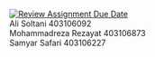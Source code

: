[![Review Assignment Due Date](https://classroom.github.com/assets/deadline-readme-button-22041afd0340ce965d47ae6ef1cefeee28c7c493a6346c4f15d667ab976d596c.svg)](https://classroom.github.com/a/iDQJgb-p)
<br>Ali Soltani 403106092 <br>
Mohammadreza Rezayat 403106873 <br>
Samyar Safari 403106227
